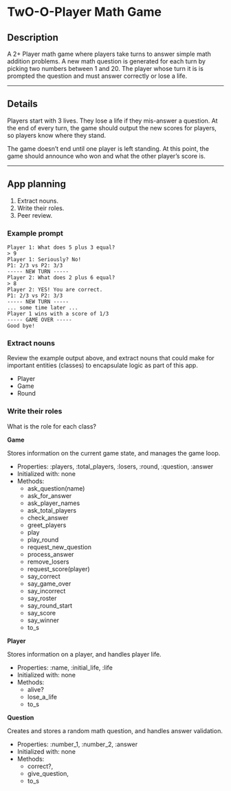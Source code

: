 # TwO-O-Player Math Game

## Description

A 2+ Player math game where players take turns to answer simple math addition
problems. A new math question is generated for each turn by picking two numbers
between 1 and 20. The player whose turn it is is prompted the question and must
answer correctly or lose a life.

---

## Details

Players start with 3 lives. They lose a life if they mis-answer a
question. At the end of every turn, the game should output the new scores for
players, so players know where they stand.

The game doesn’t end until one player is left standing. At this
point, the game should announce who won and what the other player’s score is.

---

## App planning

1. Extract nouns.
2. Write their roles.
3. Peer review.

### Example prompt

```
Player 1: What does 5 plus 3 equal?
> 9
Player 1: Seriously? No!
P1: 2/3 vs P2: 3/3
----- NEW TURN -----
Player 2: What does 2 plus 6 equal?
> 8
Player 2: YES! You are correct.
P1: 2/3 vs P2: 3/3
----- NEW TURN -----
... some time later ...
Player 1 wins with a score of 1/3
----- GAME OVER -----
Good bye!
```

### Extract nouns

Review the example output above, and extract nouns that could make for important
entities (classes) to encapsulate logic as part of this app.

- Player
- Game
- Round

### Write their roles

What is the role for each class?

**Game**

Stores information on the current game state, and manages the game loop.

- Properties: :players, :total_players, :losers, :round, :question, :answer
- Initialized with: none
- Methods:
  - ask_question(name)
  - ask_for_answer
  - ask_player_names
  - ask_total_players
  - check_answer
  - greet_players
  - play
  - play_round
  - request_new_question
  - process_answer
  - remove_losers
  - request_score(player)
  - say_correct
  - say_game_over
  - say_incorrect
  - say_roster
  - say_round_start
  - say_score
  - say_winner
  - to_s

**Player**

Stores information on a player, and handles player life.

- Properties: :name, :initial_life, :life
- Initialized with: none
- Methods:
  - alive?
  - lose_a_life
  - to_s

**Question**

Creates and stores a random math question, and handles answer validation.

- Properties: :number_1, :number_2, :answer
- Initialized with: none
- Methods:
  - correct?,
  - give_question,
  - to_s
